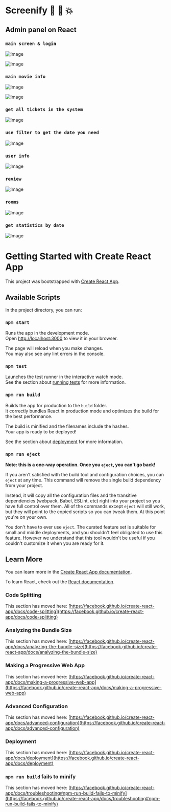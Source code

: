 # Screenify :movie_camera: :purple_heart: :boom:

## Admin panel on React

### `main screen & login`

![Image](https://github.com/user-attachments/assets/597190c8-8439-4f0f-83fc-4d4857f3bc95)

![Image](https://github.com/user-attachments/assets/cb5f1fac-30f1-40f8-9cdf-e6f9e860f861)

### `main movie info`

![Image](https://github.com/user-attachments/assets/67fa3d0f-25a3-4e3e-ba4e-a453dd35ab88)

![Image](https://github.com/user-attachments/assets/13541a13-2198-4b98-862b-d710f2553786)

### `get all tickets in the system`

![Image](https://github.com/user-attachments/assets/311d656e-97e5-4896-a7f9-4cb7c76e1754)

### `use filter to get the date you need`

![Image](https://github.com/user-attachments/assets/793cef5f-d8f5-4d56-ad8b-1aed11cdcc21)

### `user info`

![Image](https://github.com/user-attachments/assets/f437c47d-8935-44fb-9a91-e124aa13c230)

### `review`

![Image](https://github.com/user-attachments/assets/7aa6b7e0-425a-415d-b0fa-8f45ea8ec3c6)

### `rooms`

![Image](https://github.com/user-attachments/assets/185d7af4-93cc-480b-b01d-0409c5e384dd)

### `get statistics by date`

![Image](https://github.com/user-attachments/assets/07c984a1-301e-42dd-b600-c355dfc18522)

# Getting Started with Create React App

This project was bootstrapped with [Create React App](https://github.com/facebook/create-react-app).

## Available Scripts

In the project directory, you can run:

### `npm start`

Runs the app in the development mode.\
Open [http://localhost:3000](http://localhost:3000) to view it in your browser.

The page will reload when you make changes.\
You may also see any lint errors in the console.

### `npm test`

Launches the test runner in the interactive watch mode.\
See the section about [running tests](https://facebook.github.io/create-react-app/docs/running-tests) for more information.

### `npm run build`

Builds the app for production to the `build` folder.\
It correctly bundles React in production mode and optimizes the build for the best performance.

The build is minified and the filenames include the hashes.\
Your app is ready to be deployed!

See the section about [deployment](https://facebook.github.io/create-react-app/docs/deployment) for more information.

### `npm run eject`

**Note: this is a one-way operation. Once you `eject`, you can't go back!**

If you aren't satisfied with the build tool and configuration choices, you can `eject` at any time. This command will remove the single build dependency from your project.

Instead, it will copy all the configuration files and the transitive dependencies (webpack, Babel, ESLint, etc) right into your project so you have full control over them. All of the commands except `eject` will still work, but they will point to the copied scripts so you can tweak them. At this point you're on your own.

You don't have to ever use `eject`. The curated feature set is suitable for small and middle deployments, and you shouldn't feel obligated to use this feature. However we understand that this tool wouldn't be useful if you couldn't customize it when you are ready for it.

## Learn More

You can learn more in the [Create React App documentation](https://facebook.github.io/create-react-app/docs/getting-started).

To learn React, check out the [React documentation](https://reactjs.org/).

### Code Splitting

This section has moved here: [https://facebook.github.io/create-react-app/docs/code-splitting](https://facebook.github.io/create-react-app/docs/code-splitting)

### Analyzing the Bundle Size

This section has moved here: [https://facebook.github.io/create-react-app/docs/analyzing-the-bundle-size](https://facebook.github.io/create-react-app/docs/analyzing-the-bundle-size)

### Making a Progressive Web App

This section has moved here: [https://facebook.github.io/create-react-app/docs/making-a-progressive-web-app](https://facebook.github.io/create-react-app/docs/making-a-progressive-web-app)

### Advanced Configuration

This section has moved here: [https://facebook.github.io/create-react-app/docs/advanced-configuration](https://facebook.github.io/create-react-app/docs/advanced-configuration)

### Deployment

This section has moved here: [https://facebook.github.io/create-react-app/docs/deployment](https://facebook.github.io/create-react-app/docs/deployment)

### `npm run build` fails to minify

This section has moved here: [https://facebook.github.io/create-react-app/docs/troubleshooting#npm-run-build-fails-to-minify](https://facebook.github.io/create-react-app/docs/troubleshooting#npm-run-build-fails-to-minify)
